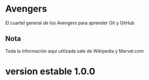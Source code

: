 # Avengers

El cuartel general de los Avengers para aprender Git y GitHub

## Nota
Toda la información aquí utilizada sale de Wikipedia y Marvel.com


# version estable 1.0.0